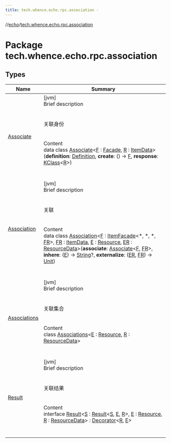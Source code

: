 ```yaml
---
title: tech.whence.echo.rpc.association -
---
```

//[echo](../index.md)/[tech.whence.echo.rpc.association](index.md)



# Package tech.whence.echo.rpc.association  


## Types  
  
|  Name|  Summary| 
|---|---|
| [Associate](-associate/index.md)| [jvm]  <br>Brief description  <br><br><br>关联身份<br><br>  <br>Content  <br>data class [Associate](-associate/index.md)<[F](-associate/index.md) : [Facade](../tech.whence.echo.rpc/-facade/index.md), [R](-associate/index.md) : [ItemData](../tech.whence.echo.rpc.sample.item/-item-data/index.md)>(**definition**: [Definition](../tech.whence.echo.definition/-definition/index.md), **create**: () -> [F](-associate/index.md), **response**: [KClass](https://kotlinlang.org/api/latest/jvm/stdlib/kotlin.reflect/-k-class/index.html)<[R](-associate/index.md)>)  <br><br><br>
| [Association](-association/index.md)| [jvm]  <br>Brief description  <br><br><br>关联<br><br>  <br>Content  <br>data class [Association](-association/index.md)<[F](-association/index.md) : [ItemFacade](../tech.whence.echo.rpc.sample.item/-item-facade/index.md)<*, *, *, [FR](-association/index.md)>, [FR](-association/index.md) : [ItemData](../tech.whence.echo.rpc.sample.item/-item-data/index.md), [E](-association/index.md) : [Resource](../tech.whence.echo.rpc.sample.resource/-resource/index.md), [ER](-association/index.md) : [ResourceData](../tech.whence.echo.rpc.sample.resource/-resource-data/index.md)>(**associate**: [Associate](-associate/index.md)<[F](-association/index.md), [FR](-association/index.md)>, **inhere**: ([E](-association/index.md)) -> [String](https://kotlinlang.org/api/latest/jvm/stdlib/kotlin/-string/index.html)?, **externalize**: ([ER](-association/index.md), [FR](-association/index.md)) -> [Unit](https://kotlinlang.org/api/latest/jvm/stdlib/kotlin/-unit/index.html))  <br><br><br>
| [Associations](-associations/index.md)| [jvm]  <br>Brief description  <br><br><br>关联集合<br><br>  <br>Content  <br>class [Associations](-associations/index.md)<[E](-associations/index.md) : [Resource](../tech.whence.echo.rpc.sample.resource/-resource/index.md), [R](-associations/index.md) : [ResourceData](../tech.whence.echo.rpc.sample.resource/-resource-data/index.md)>  <br><br><br>
| [Result](-result/index.md)| [jvm]  <br>Brief description  <br><br><br>关联结果<br><br>  <br>Content  <br>interface [Result](-result/index.md)<[S](-result/index.md) : [Result](-result/index.md)<[S](-result/index.md), [E](-result/index.md), [R](-result/index.md)>, [E](-result/index.md) : [Resource](../tech.whence.echo.rpc.sample.resource/-resource/index.md), [R](-result/index.md) : [ResourceData](../tech.whence.echo.rpc.sample.resource/-resource-data/index.md)> : [Decorator](../tech.whence.echo.rpc.response/-decorator/index.md)<[R](-result/index.md), [E](-result/index.md)>   <br><br><br>

